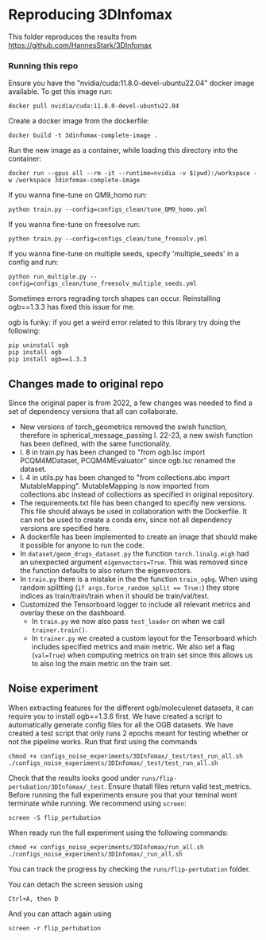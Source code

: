 # Reproducing 3DInfomax
This folder reproduces the results from https://github.com/HannesStark/3DInfomax

### Running this repo
Ensure you have the "nvidia/cuda:11.8.0-devel-ubuntu22.04" docker image available. To get this image run:

    docker pull nvidia/cuda:11.8.0-devel-ubuntu22.04
Create a docker image from the dockerfile:
    
    docker build -t 3dinfomax-complete-image .
Run the new image as a container, while loading this directory into the container:

    docker run --gpus all --rm -it --runtime=nvidia -v $(pwd):/workspace -w /workspace 3dinfomax-complete-image

If you wanna fine-tune on QM9_homo run:

    python train.py --config=configs_clean/tune_QM9_homo.yml
If you wanna fine-tune on freesolve run:

    python train.py --config=configs_clean/tune_freesolv.yml

If you wanna fine-tune on multiple seeds, specify 'multiple_seeds' in a config and run:
    
    python run_multiple.py --config=configs_clean/tune_freesolv_multiple_seeds.yml

Sometimes errors regrading torch shapes can occur. Reinstalling ogb==1.3.3 has fixed this issue for me.

ogb is funky: if you get a weird error related to this library try doing the following:

    pip uninstall ogb
    pip install ogb
    pip install ogb==1.3.3

## Changes made to original repo
Since the original paper is from 2022, a few changes was needed to find a set of dependency versions that all can collaborate.

* New versions of torch_geometrics removed the swish function, therefore in spherical_message_passing l. 22-23, a new swish function has been defined, with the same functionality.
* l. 8 in train.py has been changed to "from ogb.lsc import PCQM4MDataset, PCQM4MEvaluator" since ogb.lsc renamed the dataset. 
* l. 4 in utils.py has been changed to "from collections.abc import MutableMapping". MutableMapping is now imported from collections.abc instead of collections as specified in original repository.
* The requirements.txt file has been changed to specifiy new versions. This file should always be used in collaboration with the Dockerfile. It can not be used to create a conda env, since not all dependency versions are specified here. 
* A dockerfile has been implemented to create an image that should make it possible for anyone to run the code.
* In `dataset/geom_drugs_dataset.py` the function `torch.linalg.eigh` had an unexpected argument `eigenvectors=True`. This was removed since the function defaults to also return the eigenvectors.
* In `train.py` there is a mistake in the the function `train_ogbg`. When using random splitting (`if args.force_random_split == True:`) they store indices as train/train/train when it should be train/val/test.
* Customized the Tensorboard logger to include all relevant metrics and overlay these on the dashboard. 
    * In `train.py` we now also pass `test_loader` on when we call `trainer.train()`.
    * In `trainer.py` we created a custom layout for the Tensorboard which includes specified metrics and main metric. We also set a flag (`val=True`) when computing metrics on train set since this allows us to also log the main metric on the train set.


## Noise experiment 
When extracting features for the different ogb/moleculenet datasets, it can require you to install ogb==1.3.6 first.
We have created a script to automatically generate config files for all the OGB datasets. We have created a test script that only runs 2 epochs meant for testing whether or not the pipeline works. Run that first using the commands

    chmod +x configs_noise_experiments/3DInfomax/_test/test_run_all.sh
    ./configs_noise_experiments/3DInfomax/_test/test_run_all.sh
Check that the results looks good under `runs/flip-pertubation/3DInfomax/_test`. Ensure thatall files return valid test_metrics. 
Before running the full experiments ensure you that your teminal wont terminate while running. We recommend using `screen`:

    screen -S flip_pertubation
When ready run the full experiment using the following commands:

    chmod +x configs_noise_experiments/3DInfomax/run_all.sh
    ./configs_noise_experiments/3DInfomax/_run_all.sh
You can track the progress by checking the `runs/flip-pertubation` folder.

You can detach the screen session using 

    Ctrl+A, then D
And you can attach again using 

    screen -r flip_pertubation
